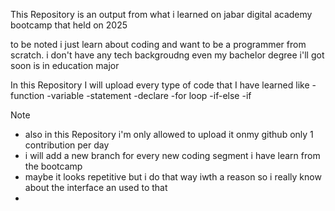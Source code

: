This Repository is an output from what i learned on jabar digital academy bootcamp that held on 2025 

to be noted i just learn about coding and want to be a programmer from scratch. i don't have any tech backgroudng even my bachelor degree i'll got soon is in education major 

In this Repository I will upload every type of code that I have learned like 
-function
-variable
-statement 
-declare
-for loop
-if-else
-if

Note
- also in this Repository i'm only allowed to upload it onmy github only 1 contribution per day 
- i will add a new branch for every new coding segment i have learn from the bootcamp 
- maybe it looks repetitive but i do that way iwth a reason so i really know about the interface an used to that 
- 